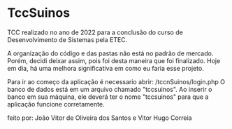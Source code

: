 # TccSuinos
TCC realizado no ano de 2022 para a conclusão do curso de Desenvolvimento de Sistemas pela ETEC.

A organização do código e das pastas não está no padrão de mercado. Porém, decidi deixar assim,
pois foi desta maneira que foi finalizado. Hoje em dia, há uma melhora significativa em como eu faria esse projeto.

Para ir ao começo da aplicação é necessario abrir: /tccnSuinos/login.php
O banco de dados está em um arquivo chamado "tccsuinos". Ao inserir o banco em sua máquina, ele deverá ter o nome "tccsuinos" para que a aplicação funcione corretamente.

feito por: João Vitor de Oliveira dos Santos e Vitor Hugo Correia
